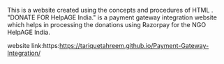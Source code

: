 This is a website created using the concepts and procedures of HTML . "DONATE FOR HelpAGE India." is a payment gateway integration website which helps in processing the donations using Razorpay for the NGO HelpAGE India.

website link:https:https://tariquetahreem.github.io/Payment-Gateway-Integration/
